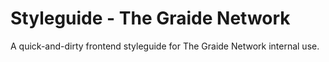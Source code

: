 # Styleguide - The Graide Network

A quick-and-dirty frontend styleguide for The Graide Network internal use.
